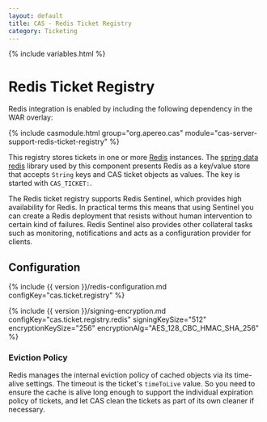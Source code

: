 ```yaml
---
layout: default
title: CAS - Redis Ticket Registry
category: Ticketing
---
```


{% include variables.html %}

# Redis Ticket Registry

Redis integration is enabled by including the following dependency in the WAR overlay:

{% include casmodule.html group="org.apereo.cas" module="cas-server-support-redis-ticket-registry" %}

This registry stores tickets in one or more [Redis](http://redis.io/) instances. The
[spring data redis](http://projects.spring.io/spring-data-redis/) library used by this component presents Redis as a
key/value store that accepts `String` keys and CAS ticket objects as values. The key is started with `CAS_TICKET:`.

The Redis ticket registry supports Redis Sentinel, which provides high availability for Redis. In practical terms this means that using Sentinel you can create a Redis deployment that resists without human intervention to certain kind of failures. Redis Sentinel also provides other collateral tasks such as monitoring, notifications and acts as a configuration provider for clients.

## Configuration


{% include {{ version }}/redis-configuration.md configKey="cas.ticket.registry" %}

{% include {{ version }}/signing-encryption.md configKey="cas.ticket.registry.redis" signingKeySize="512" encryptionKeySize="256" encryptionAlg="AES_128_CBC_HMAC_SHA_256" %}
### Eviction Policy

Redis manages the internal eviction policy of cached objects via its time-alive settings.
The timeout is the ticket's `timeToLive` value. So you need to ensure the cache is alive long enough to support the
individual expiration policy of tickets, and let CAS clean the tickets as part of its own cleaner if necessary.
